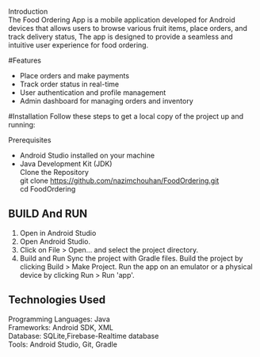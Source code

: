 Introduction<Br>
The Food Ordering App is a mobile application developed for Android devices 
that allows users to browse various fruit items, place orders, and track delivery status,
The app is designed to provide a seamless and intuitive user experience for food ordering.

#Features
- Place orders and make payments
- Track order status in real-time
- User authentication and profile management
- Admin dashboard for managing orders and inventory

#Installation
Follow these steps to get a local copy of the project up and running:

Prerequisites
- Android Studio installed on your machine
- Java Development Kit (JDK)<Br>
Clone the Repository<Br>
git clone https://github.com/nazimchouhan/FoodOrdering.git<Br>
cd FoodOrdering

## BUILD And RUN
1) Open in Android Studio
2) Open Android Studio.
3) Click on File > Open... and select the project directory.
4) Build and Run Sync the project with Gradle files.
Build the project by clicking Build > Make Project.
Run the app on an emulator or a physical device by clicking Run > Run 'app'.

## Technologies Used
Programming Languages: Java<Br>
Frameworks: Android SDK, XML<Br>
Database: SQLite,Firebase-Realtime database<Br>
Tools: Android Studio, Git, Gradle

